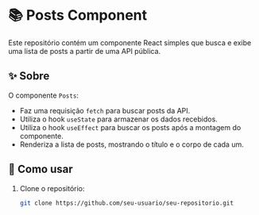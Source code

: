 # 📚 Posts Component

Este repositório contém um componente React simples que busca e exibe uma lista de posts a partir de uma API pública.

## ✨ Sobre

O componente `Posts`:

- Faz uma requisição `fetch` para buscar posts da API.
- Utiliza o hook `useState` para armazenar os dados recebidos.
- Utiliza o hook `useEffect` para buscar os posts após a montagem do componente.
- Renderiza a lista de posts, mostrando o título e o corpo de cada um.

## 🚀 Como usar

1. Clone o repositório:
   ```bash
   git clone https://github.com/seu-usuario/seu-repositorio.git
